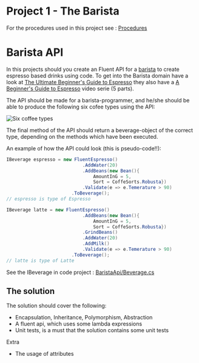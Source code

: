 # Project 1 - The Barista
For the procedures used in this project see : [Procedures](Procedures.md)

# Barista API
In this projects should you create an Fluent API for a [barista](https://en.wikipedia.org/wiki/Barista) to create espresso based drinks using code. To get into the Barista domain have a look at [The Ultimate Beginner's Guide to Espresso](https://prima-coffee.com/learn/section/espresso) they also have a [A Beginner's Guide to Espresso](https://www.youtube.com/watch?v=-kd-zX-JOVU) video serie (5 parts).

The API should be made for a barista-programmer, and he/she should be able to produce the following six cofee types using the API:

![Six coffee types](https://www.latteartguide.com/wp-content/uploads/2016/01/different-types-of-coffee-infograph.jpg)

The final method of the API should return a beverage-object of the correct type, depending on the methods which have been executed.

An example of how the API could look (this is pseudo-code!!):

```c#
IBeverage espresso = new FluentEspresso()
                            .AddWater(20)
                            .AddBeans(new Bean(){ 
                                AmountInG = 5,
                                Sort = CoffeSorts.Robusta})
    						.Validate(e => e.Temerature > 90)
                        .ToBeverage();
// espresso is type of Espresso

IBeverage latte = new FluentEspresso()
                            .AddBeans(new Bean(){ 
                                AmountInG = 5,
                                Sort = CoffeSorts.Robusta})
                            .GrindBeans()
                            .AddWater(20)
                            .AddMilk()
       						.Validate(e => e.Temerature > 90)
                        .ToBeverage();
// latte is type of Latte
```

See the IBeverage in code project : [BaristaApi/Beverage.cs](BaristaApi/Beverage.cs)

## The solution 

The solution should cover the following:

- Encapsulation, Inheritance, Polymorphism, Abstraction
- A fluent api, which uses some lambda expressions
- Unit tests, is a must that the solution contains some unit tests

Extra

- The usage of attributes

